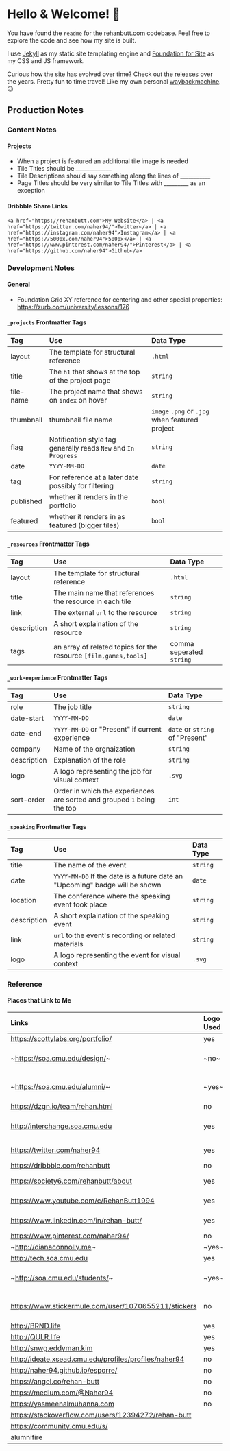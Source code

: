 # Hello & Welcome! 👋

You have found the `readme` for the [rehanbutt.com](https://rehanbutt.com) codebase. Feel free to explore the code and see how my site is built.

I use [Jekyll](https://jekyllrb.com) as my static site templating engine and [Foundation for Site](https://get.foundation/sites.html) as my CSS and JS framework.

Curious how the site has evolved over time? Check out the [releases](https://github.com/naher94/rehanbutt.com/releases) over the years. Pretty fun to time travel! Like my own personal [waybackmachine](http://web.archive.org). 😉

## Production Notes

### Content Notes

#### Projects

* When a project is featured an additional tile image is needed
* Tile Titles should be _____________
* Tile Descriptions should say something along the lines of ___________
* Page Titles should be very similar to Tile Titles with _________ as an exception

#### Dribbble Share Links

```
<a href="https://rehanbutt.com">My Website</a> | <a href="https://twitter.com/naher94/">Twitter</a> | <a href="https://instagram.com/naher94">Instagram</a> | <a href="https://500px.com/naher94">500px</a> | <a href="https://www.pinterest.com/naher94/">Pinterest</a> | <a href="https://github.com/naher94">Github</a>
```

### Development Notes

#### General

* Foundation Grid XY reference for centering and other special properties: https://zurb.com/university/lessons/176

#### `_projects` Frontmatter Tags

Tag | Use | Data Type
:--- | :--- | :---
layout | The template for structural reference | `.html`
title | The `h1` that shows at the top of the project page | `string`
tile-name | The project name that shows on `index` on hover | `string`
thumbnail | thumbnail file name | `image` `.png` or `.jpg` when featured project
flag | Notification style tag generally reads `New` and `In Progress` | `string`
date | `YYYY-MM-DD` | `date`
tag | For reference at a later date possibly for filtering | `string`
published | whether it renders in the portfolio  | `bool`
featured | whether it renders in as featured (bigger tiles)  | `bool`

#### `_resources` Frontmatter Tags

Tag | Use | Data Type
:--- | :--- | :---
layout | The template for structural reference | `.html`
title | The main name that references the resource in each tile | `string`
link | The external `url` to the resource | `string`
description | A short explaination of the resource | `string`
tags | an array of related topics for the resource `[film,games,tools]` | comma seperated `string`

#### `_work-experience` Frontmatter Tags

Tag | Use | Data Type
:--- | :--- | :---
role | The job title | `string`
date-start | `YYYY-MM-DD` | `date`
date-end | `YYYY-MM-DD` or "Present" if current experience | `date` or `string` of "Present"
company | Name of the orgnaization | `string`
description | Explanation of the role | `string`
logo | A logo representing the job for visual context | `.svg`
sort-order | Order in which the experiences are sorted and grouped `1` being the top | `int`

#### `_speaking` Frontmatter Tags

Tag | Use | Data Type
:--- | :--- | :---
title | The name of the event | `string`
date | `YYYY-MM-DD` If the date is a future date an "Upcoming" badge will be shown | `date`
location | The conference where the speaking event took place | `string`
description | A short explaination of the speaking event | `string`
link | `url` to the event's recording or related materials | `string`
logo | A logo representing the event for visual context | `.svg`


### Reference

#### Places that Link to Me

Links | Logo Used | Notes
:------------ | :------------- | :-------------
https://scottylabs.org/portfolio/ | yes
~https://soa.cmu.edu/design/~ | ~no~ | ~showing fashion work~
~https://soa.cmu.edu/alumni/~ |~yes~ | ~SHOULD BE UPDATED~
https://dzgn.io/team/rehan.html | no
http://interchange.soa.cmu.edu | yes | person page & footer logo
https://twitter.com/naher94 | yes | header image
https://dribbble.com/rehanbutt | no
https://society6.com/rehanbutt/about | yes | header image
https://www.youtube.com/c/RehanButt1994 | yes | header image
https://www.linkedin.com/in/rehan-butt/ | yes | header image
https://www.pinterest.com/naher94/ | no
~http://dianaconnolly.me~ | ~yes~ | ~footer~
http://tech.soa.cmu.edu | yes | footer
~http://soa.cmu.edu/students/~ | ~yes~ | ~Graduate Student Section~
https://www.stickermule.com/user/1070655211/stickers | no | link to twitter & site
http://BRND.life | yes | footer
http://QULR.life | yes | footer
http://snwg.eddyman.kim | yes | footer
http://ideate.xsead.cmu.edu/profiles/profiles/naher94 | no |
http://naher94.github.io/esporre/ | no |
https://angel.co/rehan-butt | no |
https://medium.com/@Naher94 | no |
https://yasmeenalmuhanna.com | no |
https://stackoverflow.com/users/12394272/rehan-butt | |
https://community.cmu.edu/s/ | |
alumnifire | |
